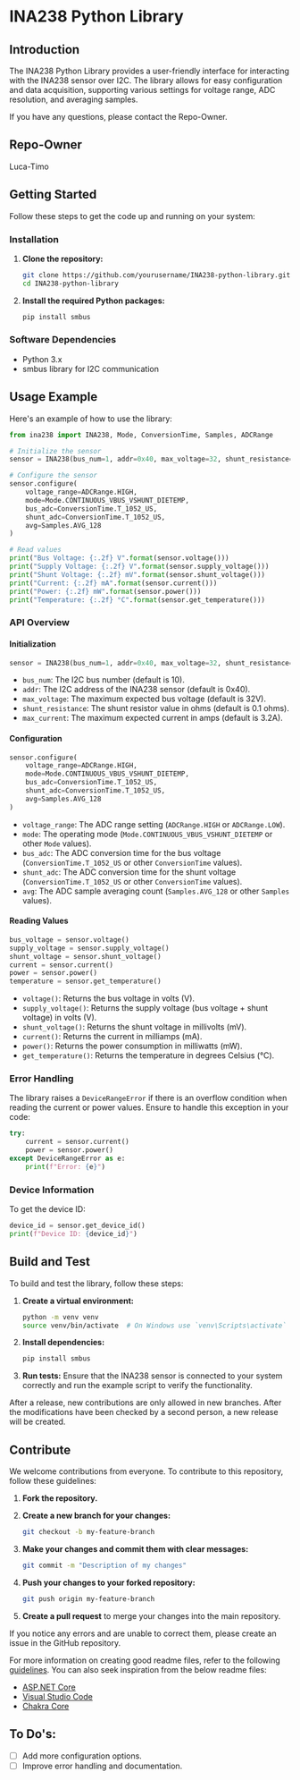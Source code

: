 # INA238 Python Library

## Introduction

The INA238 Python Library provides a user-friendly interface for interacting with the INA238 sensor over I2C. The library allows for easy configuration and data acquisition, supporting various settings for voltage range, ADC resolution, and averaging samples.

If you have any questions, please contact the Repo-Owner.

## Repo-Owner
Luca-Timo

## Getting Started

Follow these steps to get the code up and running on your system:

### Installation

1. **Clone the repository:**
   ```bash
   git clone https://github.com/yourusername/INA238-python-library.git
   cd INA238-python-library
   ```

2. **Install the required Python packages:**
   ```bash
   pip install smbus
   ```

### Software Dependencies

- Python 3.x
- smbus library for I2C communication

## Usage Example

Here's an example of how to use the library:

```python
from ina238 import INA238, Mode, ConversionTime, Samples, ADCRange

# Initialize the sensor
sensor = INA238(bus_num=1, addr=0x40, max_voltage=32, shunt_resistance=0.1, max_current=3.2)

# Configure the sensor
sensor.configure(
    voltage_range=ADCRange.HIGH,
    mode=Mode.CONTINUOUS_VBUS_VSHUNT_DIETEMP,
    bus_adc=ConversionTime.T_1052_US,
    shunt_adc=ConversionTime.T_1052_US,
    avg=Samples.AVG_128
)

# Read values
print("Bus Voltage: {:.2f} V".format(sensor.voltage()))
print("Supply Voltage: {:.2f} V".format(sensor.supply_voltage()))
print("Shunt Voltage: {:.2f} mV".format(sensor.shunt_voltage()))
print("Current: {:.2f} mA".format(sensor.current()))
print("Power: {:.2f} mW".format(sensor.power()))
print("Temperature: {:.2f} °C".format(sensor.get_temperature()))
```

### API Overview

#### Initialization

```python
sensor = INA238(bus_num=1, addr=0x40, max_voltage=32, shunt_resistance=0.1, max_current=3.2)
```
- `bus_num`: The I2C bus number (default is 10).
- `addr`: The I2C address of the INA238 sensor (default is 0x40).
- `max_voltage`: The maximum expected bus voltage (default is 32V).
- `shunt_resistance`: The shunt resistor value in ohms (default is 0.1 ohms).
- `max_current`: The maximum expected current in amps (default is 3.2A).

#### Configuration

```python
sensor.configure(
    voltage_range=ADCRange.HIGH,
    mode=Mode.CONTINUOUS_VBUS_VSHUNT_DIETEMP,
    bus_adc=ConversionTime.T_1052_US,
    shunt_adc=ConversionTime.T_1052_US,
    avg=Samples.AVG_128
)
```
- `voltage_range`: The ADC range setting (`ADCRange.HIGH` or `ADCRange.LOW`).
- `mode`: The operating mode (`Mode.CONTINUOUS_VBUS_VSHUNT_DIETEMP` or other `Mode` values).
- `bus_adc`: The ADC conversion time for the bus voltage (`ConversionTime.T_1052_US` or other `ConversionTime` values).
- `shunt_adc`: The ADC conversion time for the shunt voltage (`ConversionTime.T_1052_US` or other `ConversionTime` values).
- `avg`: The ADC sample averaging count (`Samples.AVG_128` or other `Samples` values).

#### Reading Values

```python
bus_voltage = sensor.voltage()
supply_voltage = sensor.supply_voltage()
shunt_voltage = sensor.shunt_voltage()
current = sensor.current()
power = sensor.power()
temperature = sensor.get_temperature()
```

- `voltage()`: Returns the bus voltage in volts (V).
- `supply_voltage()`: Returns the supply voltage (bus voltage + shunt voltage) in volts (V).
- `shunt_voltage()`: Returns the shunt voltage in millivolts (mV).
- `current()`: Returns the current in milliamps (mA).
- `power()`: Returns the power consumption in milliwatts (mW).
- `get_temperature()`: Returns the temperature in degrees Celsius (°C).

### Error Handling

The library raises a `DeviceRangeError` if there is an overflow condition when reading the current or power values. Ensure to handle this exception in your code:

```python
try:
    current = sensor.current()
    power = sensor.power()
except DeviceRangeError as e:
    print(f"Error: {e}")
```

### Device Information

To get the device ID:

```python
device_id = sensor.get_device_id()
print(f"Device ID: {device_id}")
```

## Build and Test

To build and test the library, follow these steps:

1. **Create a virtual environment:**
   ```bash
   python -m venv venv
   source venv/bin/activate  # On Windows use `venv\Scripts\activate`
   ```

2. **Install dependencies:**
   ```bash
   pip install smbus
   ```

3. **Run tests:**
   Ensure that the INA238 sensor is connected to your system correctly and run the example script to verify the functionality.

After a release, new contributions are only allowed in new branches. After the modifications have been checked by a second person, a new release will be created.

## Contribute

We welcome contributions from everyone. To contribute to this repository, follow these guidelines:

1. **Fork the repository.**
2. **Create a new branch for your changes:**
   ```bash
   git checkout -b my-feature-branch
   ```

3. **Make your changes and commit them with clear messages:**
   ```bash
   git commit -m "Description of my changes"
   ```

4. **Push your changes to your forked repository:**
   ```bash
   git push origin my-feature-branch
   ```

5. **Create a pull request** to merge your changes into the main repository.

If you notice any errors and are unable to correct them, please create an issue in the GitHub repository.

For more information on creating good readme files, refer to the following [guidelines](https://docs.microsoft.com/en-us/azure/devops/repos/git/create-a-readme?view=azure-devops). You can also seek inspiration from the below readme files:
- [ASP.NET Core](https://github.com/aspnet/Home)
- [Visual Studio Code](https://github.com/Microsoft/vscode)
- [Chakra Core](https://github.com/Microsoft/ChakraCore)

## To Do's:
- [ ] Add more configuration options.
- [ ] Improve error handling and documentation.

